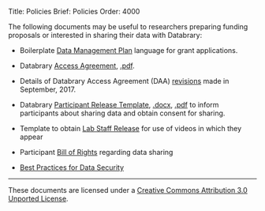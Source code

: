Title: Policies
Brief: Policies
Order: 4000


The following documents may be useful to researchers preparing funding proposals or interested in sharing their data with Databrary:

- Boilerplate [Data Management Plan](|filename|policies/dmp-template.mdi) language for grant applications.

- Databrary [Access Agreement](|filename|policies/agreement.mdi), [.pdf](/policies/agreement.pdf).

- Details of Databrary Access Agreement (DAA) [revisions](|filename|policies/agreement-revision.mdi) made in September, 2017.

- Databrary [Participant Release Template](|filename|policies/release-template.mdi), [.docx](/policies/release-template.docx), [.pdf](/policies/release-template.pdf) to inform participants about sharing data and obtain consent for sharing.

- Template to obtain [Lab Staff Release](|filename|policies/staff-release.mdi) for use of videos in which they appear 

- Participant [Bill of Rights](|filename|policies/bill-of-rights.mdi) regarding data sharing

- [Best Practices for Data Security](|filename|policies/best-practices.mdi)



----

<p class="legal"><span xmlns:dct="http://purl.org/dc/terms/" property="dct:title">These documents</span> are licensed under a <a rel="license" href="http://creativecommons.org/licenses/by/3.0/deed.en_US">Creative Commons Attribution 3.0 Unported License</a>.</p>
